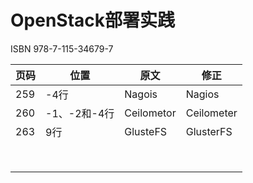 # OpenStack部署实践
ISBN 978-7-115-34679-7

| 页码  | 位置        | 原文                                                        | 修正                                                       |
|------|------------|-------------------------------------------------------------|------------------------------------------------------------|
| 259 | -4行 | Nagois | Nagios |
| 260 | -1、-2和-4行 | Ceilometor | Ceilometer |
| 263 | 9行 | GlusteFS | GlusterFS |
| ||||
|||||
|||||
|||||
|||||
|||||
|||||
|||||
